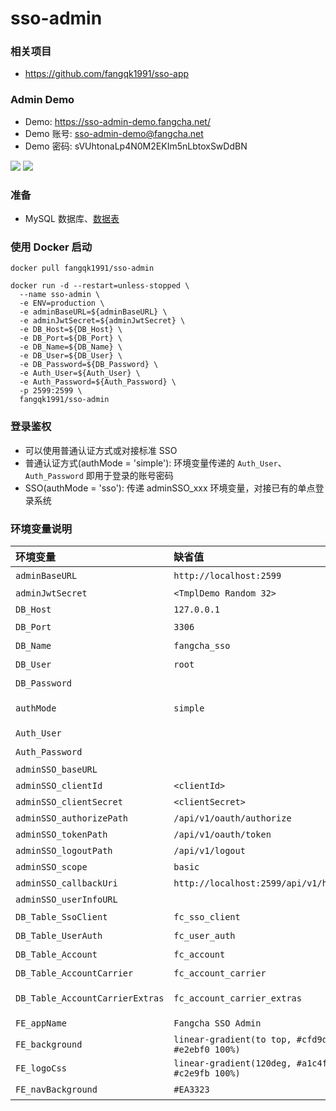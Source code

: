 # sso-admin
### 相关项目
* <https://github.com/fangqk1991/sso-app>

### Admin Demo
* Demo: <https://sso-admin-demo.fangcha.net/>
* Demo 账号: sso-admin-demo@fangcha.net
* Demo 密码: sVUhtonaLp4N0M2EKIm5nLbtoxSwDdBN

![](https://image.fangqk.com/2022-11-15/sso-demo-client.png)
![](https://image.fangqk.com/2022-11-15/sso-demo-user.png)

### 准备
* MySQL 数据库、[数据表](https://github.com/fangqk1991/sso-app/blob/master/config/schemas.sql)

### 使用 Docker 启动
```
docker pull fangqk1991/sso-admin

docker run -d --restart=unless-stopped \
  --name sso-admin \
  -e ENV=production \
  -e adminBaseURL=${adminBaseURL} \
  -e adminJwtSecret=${adminJwtSecret} \
  -e DB_Host=${DB_Host} \
  -e DB_Port=${DB_Port} \
  -e DB_Name=${DB_Name} \
  -e DB_User=${DB_User} \
  -e DB_Password=${DB_Password} \
  -e Auth_User=${Auth_User} \
  -e Auth_Password=${Auth_Password} \
  -p 2599:2599 \
  fangqk1991/sso-admin
```

### 登录鉴权
* 可以使用普通认证方式或对接标准 SSO
* 普通认证方式(authMode = 'simple'): 环境变量传递的 `Auth_User`、`Auth_Password` 即用于登录的账号密码
* SSO(authMode = 'sso'): 传递 adminSSO_xxx 环境变量，对接已有的单点登录系统

### 环境变量说明
| 环境变量 | 缺省值                     | 说明 |
|:-------|:------------------------|:---|
| `adminBaseURL` | `http://localhost:2599` | 网站 baseURL |
| `adminJwtSecret` | `<TmplDemo Random 32>`  | JWT Secret |
| `DB_Host` | `127.0.0.1`             | MySQL Host |
| `DB_Port` | `3306`                  | MySQL 端口 |
| `DB_Name` | `fangcha_sso`           | MySQL 数据库名 |
| `DB_User` | `root`                  | MySQL 用户名 |
| `DB_Password` |                         | MySQL 用户密码 |
| `authMode` | `simple` | 鉴权模式，simple 或 sso |
| `Auth_User` |                         | 临时鉴权用户名 |
| `Auth_Password` |                         | 临时鉴权用户密码 |
| `adminSSO_baseURL` |  | SSO baseURL |
| `adminSSO_clientId` | `<clientId>` | SSO clientId |
| `adminSSO_clientSecret` | `<clientSecret>` | SSO clientSecret |
| `adminSSO_authorizePath` | `/api/v1/oauth/authorize` | SSO authorizePath |
| `adminSSO_tokenPath` | `/api/v1/oauth/token` | SSO tokenPath |
| `adminSSO_logoutPath` | `/api/v1/logout` | SSO logoutPath |
| `adminSSO_scope` | `basic` | SSO scope |
| `adminSSO_callbackUri` | `http://localhost:2599/api/v1/handleSSO` | SSO callbackUri |
| `adminSSO_userInfoURL` |  | SSO userInfoURL |
| `DB_Table_SsoClient` | `fc_sso_client`             | SsoClient 表名 |
| `DB_Table_UserAuth` | `fc_user_auth`              | UserAuth 表名 |
| `DB_Table_Account` | `fc_account`                | Account 表名 |
| `DB_Table_AccountCarrier` | `fc_account_carrier`        | AccountCarrier 表名 |
| `DB_Table_AccountCarrierExtras` | `fc_account_carrier_extras` | AccountCarrierExtras 表名 |
| `FE_appName` | `Fangcha SSO Admin`                   | 登录页应用名                   |
| `FE_background` | `linear-gradient(to top, #cfd9df 0%, #e2ebf0 100%)`                         | 登录页背景                    |
| `FE_logoCss` | `linear-gradient(120deg, #a1c4fd 0%, #c2e9fb 100%)` | 登录页 Logo 样式              |
| `FE_navBackground` | `#EA3323` | 应用导航栏背景              |
